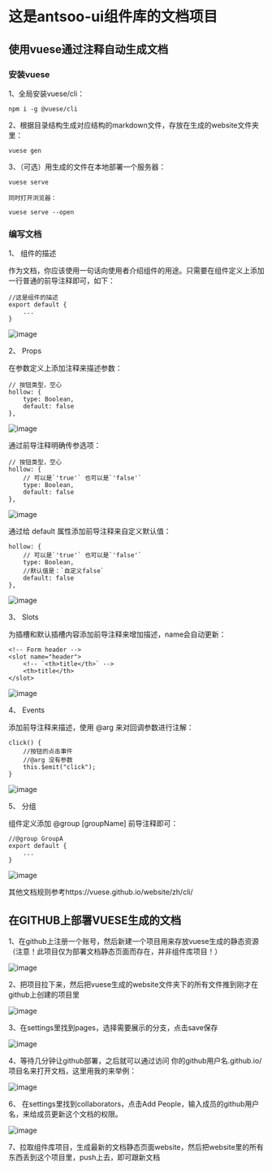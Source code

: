 # 这是antsoo-ui组件库的文档项目
## 使用vuese通过注释自动生成文档
### 安装vuese
1、全局安装vuese/cli：

	npm i -g @vuese/cli
	
2、根据目录结构生成对应结构的markdown文件，存放在生成的website文件夹里：

	vuese gen
	
3、（可选）用生成的文件在本地部署一个服务器：

	vuese serve 
	
	同时打开浏览器：
	
	vuese serve --open
### 编写文档
1、	组件的描述

作为文档，你应该使用一句话向使用者介绍组件的用途。只需要在组件定义上添加一行普通的前导注释即可，如下：

    //这是组件的描述
    export default {
        ...
    }

![image](readmeImg/1.png)
    
2、	Props

在参数定义上添加注释来描述参数：

    // 按钮类型，空心
    hollow: {
        type: Boolean,
        default: false
    },
![image](readmeImg/2.png) 

通过前导注释明确传参选项：

    // 按钮类型，空心
    hollow: {
        // 可以是`'true'` 也可以是`'false'`
        type: Boolean,
        default: false
    },
    
![image](readmeImg/3.png) 
    
通过给 default 属性添加前导注释来自定义默认值：

    hollow: {
        // 可以是`'true'` 也可以是`'false'`
        type: Boolean,
        //默认值是：`自定义false`
        default: false
    },

![image](readmeImg/4.png) 

3、	Slots

为插槽和默认插槽内容添加前导注释来增加描述，name会自动更新：
	 
    <!-- Form header -->
    <slot name="header">
        <!-- `<th>title</th>` -->
        <th>title</th>
    </slot>

![image](readmeImg/5.png) 
   
4、	Events

添加前导注释来描述，使用 @arg 来对回调参数进行注解：

    click() {
        //按钮的点击事件
        //@arg 没有参数
        this.$emit("click");
    }

![image](readmeImg/6.png) 

5、	分组

组件定义添加 @group [groupName] 前导注释即可：

    //@group GroupA
    export default {
        ...
    }


![image](readmeImg/7.png) 


其他文档规则参考https://vuese.github.io/website/zh/cli/

## 在GITHUB上部署VUESE生成的文档
1、在github上注册一个账号，然后新建一个项目用来存放vuese生成的静态资源（注意！此项目仅为部署文档静态页面而存在，并非组件库项目！）
 
![image](readmeImg/g1.png) 


2、把项目拉下来，然后把vuese生成的website文件夹下的所有文件推到刚才在github上创建的项目里
  
![image](readmeImg/g2.png) 


3、在settings里找到pages，选择需要展示的分支，点击save保存
  
![image](readmeImg/g3.png) 


4、等待几分钟让github部署，之后就可以通过访问 你的github用户名.github.io/项目名来打开文档，这里用我的来举例：
  
![image](readmeImg/g4.png) 


6、	在settings里找到collaborators，点击Add People，输入成员的github用户名，来给成员更新这个文档的权限。
  
![image](readmeImg/g5.png) 


7、拉取组件库项目，生成最新的文档静态页面website，然后把website里的所有东西丢到这个项目里，push上去，即可跟新文档

   

